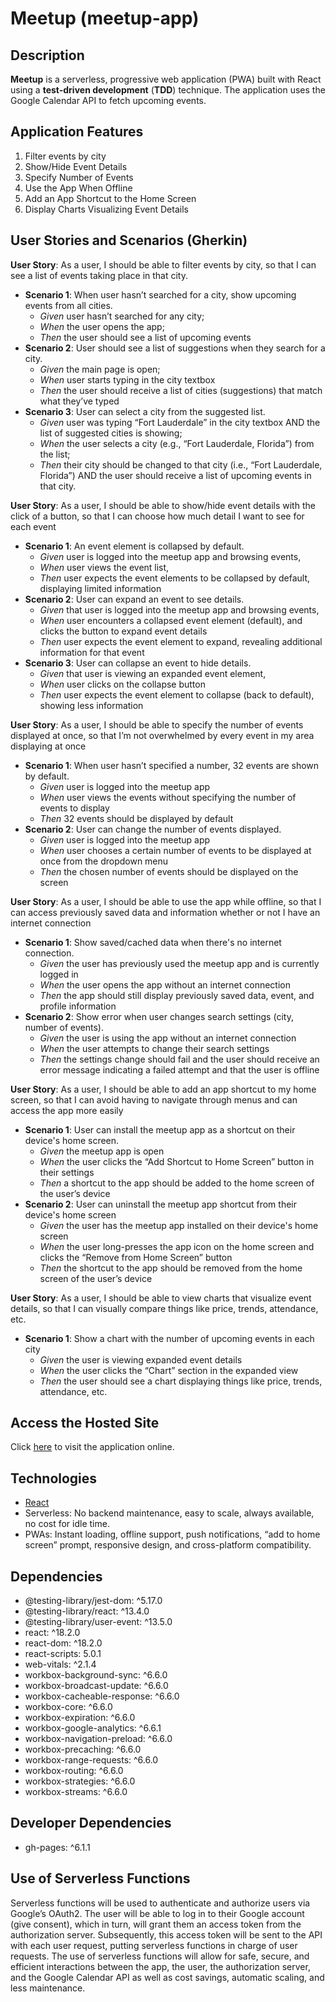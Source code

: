 # Meetup (meetup-app)

## Description

**Meetup** is a serverless, progressive web application (PWA) built with React using a **test-driven development** (**TDD**) technique. The application uses the Google Calendar API to fetch upcoming events.

## Application Features

1. Filter events by city
2. Show/Hide Event Details
3. Specify Number of Events
4. Use the App When Offline
5. Add an App Shortcut to the Home Screen
6. Display Charts Visualizing Event Details

## User Stories and Scenarios (Gherkin)

**User Story**: As a user, I should be able to filter events by city, so that I can see a list of events taking place in that city.

- **Scenario 1**: When user hasn’t searched for a city, show upcoming events from all cities.
  - _Given_ user hasn’t searched for any city;
  - _When_ the user opens the app;
  - _Then_ the user should see a list of upcoming events
- **Scenario 2**: User should see a list of suggestions when they search for a city.
  - _Given_ the main page is open;
  - _When_ user starts typing in the city textbox
  - _Then_ the user should receive a list of cities (suggestions) that match what they’ve typed
- **Scenario 3**: User can select a city from the suggested list.
  - _Given_ user was typing “Fort Lauderdale” in the city textbox AND the list of suggested cities is showing;
  - _When_ the user selects a city (e.g., “Fort Lauderdale, Florida”) from the list;
  - _Then_ their city should be changed to that city (i.e., “Fort Lauderdale, Florida”) AND the user should receive a list of upcoming events in that city.

**User Story**: As a user, I should be able to show/hide event details with the click of a button, so that I can choose how much detail I want to see for each event

- **Scenario 1**: An event element is collapsed by default.
  - _Given_ user is logged into the meetup app and browsing events,
  - _When_ user views the event list,
  - _Then_ user expects the event elements to be collapsed by default, displaying limited information
- **Scenario 2**: User can expand an event to see details.
  - _Given_ that user is logged into the meetup app and browsing events,
  - _When_ user encounters a collapsed event element (default), and clicks the button to expand event details
  - _Then_ user expects the event element to expand, revealing additional information for that event
- **Scenario 3**: User can collapse an event to hide details.
  - _Given_ that user is viewing an expanded event element,
  - _When_ user clicks on the collapse button
  - _Then_ user expects the event element to collapse (back to default), showing less information

**User Story**: As a user, I should be able to specify the number of events displayed at once, so that I’m not overwhelmed by every event in my area displaying at once

- **Scenario 1**: When user hasn’t specified a number, 32 events are shown by default.
  - _Given_ user is logged into the meetup app
  - _When_ user views the events without specifying the number of events to display
  - _Then_ 32 events should be displayed by default
- **Scenario 2**: User can change the number of events displayed.
  - _Given_ user is logged into the meetup app
  - _When_ user chooses a certain number of events to be displayed at once from the dropdown menu
  - _Then_ the chosen number of events should be displayed on the screen

**User Story**: As a user, I should be able to use the app while offline, so that I can access previously saved data and information whether or not I have an internet connection

- **Scenario 1**: Show saved/cached data when there's no internet connection.
  - _Given_ the user has previously used the meetup app and is currently logged in
  - _When_ the user opens the app without an internet connection
  - _Then_ the app should still display previously saved data, event, and profile information
- **Scenario 2**: Show error when user changes search settings (city, number of events).
  - _Given_ the user is using the app without an internet connection
  - _When_ the user attempts to change their search settings
  - _Then_ the settings change should fail and the user should receive an error message indicating a failed attempt and that the user is offline

**User Story**: As a user, I should be able to add an app shortcut to my home screen, so that I can avoid having to navigate through menus and can access the app more easily

- **Scenario 1**: User can install the meetup app as a shortcut on their device's home screen.
  - _Given_ the meetup app is open
  - _When_ the user clicks the “Add Shortcut to Home Screen” button in their settings
  - _Then_ a shortcut to the app should be added to the home screen of the user’s device
- **Scenario 2**: User can uninstall the meetup app shortcut from their device's home screen
  - _Given_ the user has the meetup app installed on their device's home screen
  - _When_ the user long-presses the app icon on the home screen and clicks the “Remove from Home Screen” button
  - _Then_ the shortcut to the app should be removed from the home screen of the user’s device

**User Story**: As a user, I should be able to view charts that visualize event details, so that I can visually compare things like price, trends, attendance, etc.

- **Scenario 1**: Show a chart with the number of upcoming events in each city
  - _Given_ the user is viewing expanded event details
  - _When_ the user clicks the “Chart” section in the expanded view
  - _Then_ the user should see a chart displaying things like price, trends, attendance, etc.

## Access the Hosted Site

Click [here](https://evandanowitz.github.io/meetup-app/) to visit the application online.

## Technologies

- [React](https://react.dev/)
- Serverless: No backend maintenance, easy to scale, always available, no cost for idle time.
- PWAs: Instant loading, offline support, push notifications, “add to home screen” prompt, responsive design, and cross-platform compatibility.

## Dependencies

- @testing-library/jest-dom: ^5.17.0
- @testing-library/react: ^13.4.0
- @testing-library/user-event: ^13.5.0
- react: ^18.2.0
- react-dom: ^18.2.0
- react-scripts: 5.0.1
- web-vitals: ^2.1.4
- workbox-background-sync: ^6.6.0
- workbox-broadcast-update: ^6.6.0
- workbox-cacheable-response: ^6.6.0
- workbox-core: ^6.6.0
- workbox-expiration: ^6.6.0
- workbox-google-analytics: ^6.6.1
- workbox-navigation-preload: ^6.6.0
- workbox-precaching: ^6.6.0
- workbox-range-requests: ^6.6.0
- workbox-routing: ^6.6.0
- workbox-strategies: ^6.6.0
- workbox-streams: ^6.6.0

## Developer Dependencies

- gh-pages: ^6.1.1

## Use of Serverless Functions

Serverless functions will be used to authenticate and authorize users via Google’s OAuth2. The user will be able to log in to their Google account (give consent), which in turn, will grant them an access token from the authorization server. Subsequently, this access token will be sent to the API with each user request, putting serverless functions in charge of user requests. The use of serverless functions will allow for safe, secure, and efficient interactions between the app, the user, the authorization server, and the Google Calendar API as well as cost savings, automatic scaling, and less maintenance.
